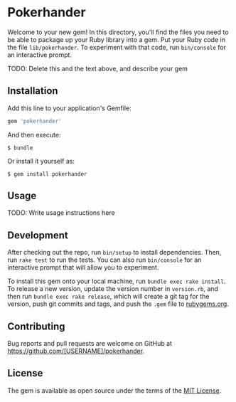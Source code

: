 # Pokerhander

Welcome to your new gem! In this directory, you'll find the files you need to be able to package up your Ruby library into a gem. Put your Ruby code in the file `lib/pokerhander`. To experiment with that code, run `bin/console` for an interactive prompt.

TODO: Delete this and the text above, and describe your gem

## Installation

Add this line to your application's Gemfile:

```ruby
gem 'pokerhander'
```

And then execute:

    $ bundle

Or install it yourself as:

    $ gem install pokerhander

## Usage

TODO: Write usage instructions here

## Development

After checking out the repo, run `bin/setup` to install dependencies. Then, run `rake test` to run the tests. You can also run `bin/console` for an interactive prompt that will allow you to experiment.

To install this gem onto your local machine, run `bundle exec rake install`. To release a new version, update the version number in `version.rb`, and then run `bundle exec rake release`, which will create a git tag for the version, push git commits and tags, and push the `.gem` file to [rubygems.org](https://rubygems.org).

## Contributing

Bug reports and pull requests are welcome on GitHub at https://github.com/[USERNAME]/pokerhander.

## License

The gem is available as open source under the terms of the [MIT License](https://opensource.org/licenses/MIT).
